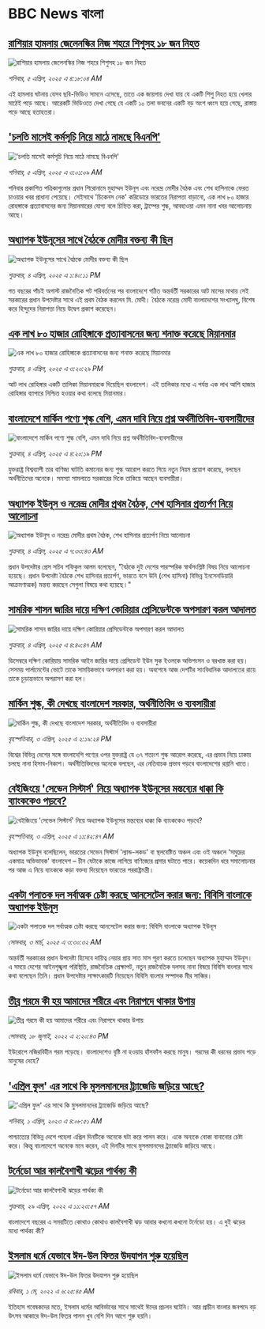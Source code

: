 # BBC News বাংলা## [রাশিয়ার হামলায় জেলেনস্কির নিজ শহরে শিশুসহ ১৮ জন নিহত](https://www.bbc.com/bengali/articles/cpwz2p720z0o?at_campaign=githubrss)![রাশিয়ার হামলায় জেলেনস্কির নিজ শহরে শিশুসহ ১৮ জন নিহত](https://ichef.bbci.co.uk/ace/standard/240/cpsprodpb/f9aa/live/6a3a4030-11c4-11f0-ba12-8d27eb561761.jpg)_শনিবার, ৫ এপ্রিল, ২০২৫ এ ৪:১৮:০৪ AM_এই হামলায় ঘটনায় যেসব ছবি-ভিডিও সামনে এসেছে, তাতে এক জায়গায় দেখা যায় যে একটি শিশু নিহত হয়ে খেলার মাঠেই পড়ে আছে। আরেকটি ভিডিওতে দেখা গেছে যে একটি ১০ তলা ভবনের একটি বড় অংশ ধ্বংস হয়ে গেছে, রাস্তায় পড়ে আছে হতাহতরা।## ['চলতি মাসেই কর্মসূচি নিয়ে মাঠে নামছে বিএনপি'](https://www.bbc.com/bengali/articles/c99px57gy2no?at_campaign=githubrss)!['চলতি মাসেই কর্মসূচি নিয়ে মাঠে নামছে বিএনপি'](https://ichef.bbci.co.uk/ace/standard/240/cpsprodpb/8d79/live/cfb6a0c0-11c4-11f0-ba12-8d27eb561761.jpg)_শনিবার, ৫ এপ্রিল, ২০২৫ এ ৩:০১:০৯ AM_শনিবার প্রকাশিত পত্রিকাগুলোর প্রধান শিরোনামে মুহাম্মদ ইউনূস এবং নরেন্দ্র মোদীর বৈঠক এবং শেখ হাসিনাকে ফেরত চাওয়ার খবর প্রাধান্য পেয়েছে। সেইসাথে  'চিকেনস নেক' করিডোরে ভারতের নিরাপত্তা বাড়ানো, এক লাখ ৮০ হাজার রোহঙ্গাকে প্রত্যাবাসনের জন্য মিয়ানমারের যোগ্য বলে চিহ্নিত করা, ট্রাম্পের শুল্ক, আবহাওয়া এমন নানা খবর আলোচনায় আছে।## [অধ্যাপক ইউনূসের সাথে বৈঠকে মোদীর বক্তব্য কী ছিল](https://www.bbc.com/bengali/articles/ce82nz7nk1lo?at_campaign=githubrss)![অধ্যাপক ইউনূসের সাথে বৈঠকে মোদীর বক্তব্য কী ছিল](https://ichef.bbci.co.uk/ace/standard/240/cpsprodpb/375d/live/be2f35b0-1156-11f0-9c64-93da9e1b4cb6.jpg)_শুক্রবার, ৪ এপ্রিল, ২০২৫ এ ১:৪০:১১ PM_গত বছরের পাঁচই অগাস্ট রাজনৈতিক পট পরিবর্তনের পর বাংলাদেশে গঠিত অন্তর্বর্তী সরকারের আট মাসের মাথায় সেই সরকারের প্রধান উপদেষ্টার সাথে এই প্রথম বৈঠক করলেন মি. মোদী। বৈঠকে নরেন্দ্র মোদী বাংলাদেশের সংখ্যালঘু, বিশেষ করে হিন্দুদের নিরাপত্তা নিয়ে উদ্বেগ প্রকাশ করেছেন।## [ এক লাখ ৮০ হাজার রোহিঙ্গাকে প্রত্যাবাসনের জন্য শনাক্ত করেছে মিয়ানমার](https://www.bbc.com/bengali/articles/cdxg95y9709o?at_campaign=githubrss)![ এক লাখ ৮০ হাজার রোহিঙ্গাকে প্রত্যাবাসনের জন্য শনাক্ত করেছে মিয়ানমার](https://ichef.bbci.co.uk/ace/standard/240/cpsprodpb/e008/live/8697ea30-1164-11f0-ba60-99b08c2860b3.jpg)_শুক্রবার, ৪ এপ্রিল, ২০২৫ এ ৩:২০:২৯ PM_আট লাখ রোহিঙ্গার একটি তালিকা মিয়ানমারকে দিয়েছিল বাংলাদেশ। এই তালিকার মধ্যে এ পর্যন্ত এক লাখ আশি হাজার রোহিঙ্গার ব্যাপারে নিশ্চিত হওয়ার কথা বলেছে মিয়ানমার।## [বাংলাদেশে মার্কিন পণ্যে শুল্ক বেশি, এমন দাবি নিয়ে প্রশ্ন অর্থনীতিবিদ-ব্যবসায়ীদের ](https://www.bbc.com/bengali/articles/cy0x9907dnko?at_campaign=githubrss)![বাংলাদেশে মার্কিন পণ্যে শুল্ক বেশি, এমন দাবি নিয়ে প্রশ্ন অর্থনীতিবিদ-ব্যবসায়ীদের ](https://ichef.bbci.co.uk/ace/standard/240/cpsprodpb/1d0b/live/1baaf950-1124-11f0-b9d8-bd74da7b5dce.jpg)_শুক্রবার, ৪ এপ্রিল, ২০২৫ এ ৪:২০:১৯ PM_যুক্তরাষ্ট্র বিশ্বব্যাপী তার বাণিজ্য ঘাটতি কমানোর জন্য শুল্ক আরোপ করতে গিয়ে নতুন নিয়ম প্রয়োগ করেছে, বলছেন অর্থনীতিদের অনেকে।  সমস্যা সামলাতে সরকারের দিকে তাকিয়ে আছেন ব্যবসায়ীরা।## [অধ্যাপক ইউনূস ও নরেন্দ্র মোদীর প্রথম বৈঠক, শেখ হাসিনার প্রত্যর্পণ  নিয়ে আলোচনা](https://www.bbc.com/bengali/articles/cdrg0xg748zo?at_campaign=githubrss)![অধ্যাপক ইউনূস ও নরেন্দ্র মোদীর প্রথম বৈঠক, শেখ হাসিনার প্রত্যর্পণ  নিয়ে আলোচনা](https://ichef.bbci.co.uk/ace/standard/240/cpsprodpb/d643/live/ac39d6b0-1121-11f0-b9d8-bd74da7b5dce.jpg)_শুক্রবার, ৪ এপ্রিল, ২০২৫ এ ৭:৩৩:৪৩ AM_প্রধান উপদেষ্টার প্রেস সচিব শফিকুল আলম বলেছেন, "বৈঠকে দুই দেশের পারস্পরিক স্বার্থসংশ্লিষ্ট বিষয় নিয়ে আলোচনা হয়েছে। প্রধান উপদেষ্টা বৈঠকে শেখ হাসিনার প্রত্যর্পণ, ভারতে বসে উনি (শেখ হাসিনা) বিভিন্ন ইনসেনডিয়ারি আক্রমণাত্মক) মন্তব্য করছেন সেগুলা বিষয়ে কথা হয়েছে।"## [সামরিক শাসন জারির দায়ে দক্ষিণ কোরিয়ার প্রেসিডেন্টকে অপসারণ করল আদালত](https://www.bbc.com/bengali/articles/cn91gx4ene0o?at_campaign=githubrss)![সামরিক শাসন জারির দায়ে দক্ষিণ কোরিয়ার প্রেসিডেন্টকে অপসারণ করল আদালত](https://ichef.bbci.co.uk/ace/standard/240/cpsprodpb/3dc6/live/e255caa0-1104-11f0-b234-07dc7691c360.jpg)_শুক্রবার, ৪ এপ্রিল, ২০২৫ এ ৪:৪০:৪৭ AM_ডিসেম্বরে দক্ষিণ কোরিয়ায় সামরিক আইন জারির দায়ে প্রেসিডেন্ট ইউন সুক ইওলকে অভিশংসন ও বরখাস্ত করা হয়। সেসময় পার্লামেন্টের ভোটে তাকে সাময়িকভাবে অপসারণ করা হয়। অবশেষে আজ দেশটির সাংবিধানিক আদালতের রায়ে তাকে চূড়ান্তভাবে অপরাসণ করা হল।## [মার্কিন শুল্ক, কী দেখছে বাংলাদেশ সরকার, অর্থনীতিবিদ ও ব্যবসায়ীরা  ](https://www.bbc.com/bengali/articles/cq80v4nk7llo?at_campaign=githubrss)![মার্কিন শুল্ক, কী দেখছে বাংলাদেশ সরকার, অর্থনীতিবিদ ও ব্যবসায়ীরা  ](https://ichef.bbci.co.uk/ace/standard/240/cpsprodpb/f644/live/f3f0b830-1076-11f0-b234-07dc7691c360.png)_বৃহস্পতিবার, ৩ এপ্রিল, ২০২৫ এ ২:১৯:২৪ PM_বিশ্বের বিভিন্ন দেশের সঙ্গে বাংলাদেশি পণ্যের ওপর যুক্তরাষ্ট্র যে ৩৭ শতাংশ শুল্ক আরোপ করেছে, এর প্রভাব নিয়ে ঢাকায় চলছে নানা হিসাব-নিকাশ।  অর্থনীতিবিদদের অনেকে বলছেন, এর নেতিবাচক প্রভাব পড়বে বাংলাদেশের রপ্তানি খাতে।## [বেইজিংয়ে 'সেভেন সিস্টার্স' নিয়ে অধ্যাপক ইউনূসের মন্তব্যের ধাক্কা কি ব্যাংককেও পড়বে?](https://www.bbc.com/bengali/articles/cg41lpkz69zo?at_campaign=githubrss)![বেইজিংয়ে 'সেভেন সিস্টার্স' নিয়ে অধ্যাপক ইউনূসের মন্তব্যের ধাক্কা কি ব্যাংককেও পড়বে?](https://ichef.bbci.co.uk/ace/standard/240/cpsprodpb/ee54/live/9130ca70-1074-11f0-ab54-518aaf61f940.jpg)_বৃহস্পতিবার, ৩ এপ্রিল, ২০২৫ এ ১১:৪২:৪৭ AM_অধ্যাপক ইউনূস বলেছিলেন, ভারতের সেভেন সিস্টার্স 'ল্যান্ড-লকড' বা স্থলবেষ্টিত অঞ্চল এবং ওই অঞ্চলে 'সমুদ্রের একমাত্র অভিভাবক' বাংলাদেশ – চীন যেটাকে কাজে লাগিয়ে বাণিজ্যের প্রসার ঘটাতে পারে। কয়েকদিন ধরে সমালোচনার পর আজ এ নিয়ে ব্যাংককে কড়া বক্তব্য দিয়েছেন ভারতের পররাষ্ট্রমন্ত্রী।## [একটা পলাতক দল সর্বাত্মক চেষ্টা করছে আনসেটেল করার জন্য:  বিবিসি বাংলাকে অধ্যাপক ইউনূস ](https://www.bbc.com/bengali/articles/cn4yy9gr8dlo?at_campaign=githubrss)![একটা পলাতক দল সর্বাত্মক চেষ্টা করছে আনসেটেল করার জন্য:  বিবিসি বাংলাকে অধ্যাপক ইউনূস ](https://ichef.bbci.co.uk/ace/standard/240/cpsprodpb/62c1/live/00c95a20-f5bb-11ef-896e-d7e7fb1719a4.jpg)_সোমবার, ৩ মার্চ, ২০২৫ এ ৩:৩০:৩২ AM_অন্তর্বর্তী সরকারের প্রধান উপদেষ্টা হিসেবে দায়িত্ব নেয়ার প্রায় সাত মাস পূরণ করতে চলেছেন অধ্যাপক মুহাম্মদ ইউনূস। এ সময়ে দেশের আইনশৃঙ্খলা পরিস্থিতি, রাজনৈতিক প্রেক্ষাপট, নতুন রাজনৈতিক দলসহ নানা বিষয়ে বিবিসি বাংলার সাথে কথা বলেছেন তিনি। প্রধান উপদেষ্টার সাক্ষাৎকারটি নিয়েছেন বিবিসি বাংলার সম্পাদক মীর সাব্বির।## [তীব্র গরমে কী হয় আমাদের শরীরে এবং নিরাপদে থাকার উপায়](https://www.bbc.com/bengali/news-62208331?at_campaign=githubrss)![তীব্র গরমে কী হয় আমাদের শরীরে এবং নিরাপদে থাকার উপায়](https://ichef.bbci.co.uk/ace/standard/240/cpsprodpb/14645/production/_125952538_gettyimages-153792684.jpg)_সোমবার, ১৮ জুলাই, ২০২২ এ ২:২০:৪৩ PM_ইউরোপে নজিরবিহীন গরম পড়েছে। বাংলাদেশেও বৃষ্টি না হওয়ায় হাঁসফাঁস করছে মানুষ। গরমের কী ধরনের প্রভাব পড়ে মানুষের দেহে?## ['এপ্রিল ফুল' এর সাথে কি মুসলমানদের ট্র্যাজেডি জড়িয়ে আছে?  ](https://www.bbc.com/bengali/articles/cnkww54l7exo?at_campaign=githubrss)!['এপ্রিল ফুল' এর সাথে কি মুসলমানদের ট্র্যাজেডি জড়িয়ে আছে?  ](https://ichef.bbci.co.uk/ace/standard/240/cpsprodpb/f687/live/e72f05e0-cf08-11ed-9409-835cbeefce09.jpg)_শনিবার, ১ এপ্রিল, ২০২৩ এ ৪:০৮:৫১ AM_পাশ্চাত্যের বিভিন্ন দেশে পহেলা এপ্রিল দিনটিকে অনেকে ঘটা করে পালন করে। একে অন্যকে বোকা বানানোর চেষ্টা করে। কিন্তু বাংলাদেশে অনেকে মনে করেন, এই দিনটির সাথে মুসলমানদের ট্র্যাজেডি জড়িয়ে আছে।## [টর্নেডো আর কালবৈশাখী ঝড়ের পার্থক্য কী](https://www.bbc.com/bengali/news-61267622?at_campaign=githubrss)![টর্নেডো আর কালবৈশাখী ঝড়ের পার্থক্য কী](https://ichef.bbci.co.uk/ace/standard/240/cpsprodpb/DB15/production/_124358065_gettyimages-1240264532.jpg)_শুক্রবার, ২৯ এপ্রিল, ২০২২ এ ১১:২৩:৫৭ AM_বাংলাদেশে বছরের এ সময়টিতে কোথাও কোথাও কালবৈশাখী ঝড় আবার কখনো কখনো টর্নেডো হয়। এ দুই ঝড়ের মধ্যে পার্থক্য কী?## [ইসলাম ধর্মে যেভাবে ঈদ-উল ফিতর উদযাপন শুরু হয়েছিল](https://www.bbc.com/bengali/news-61241607?at_campaign=githubrss)![ইসলাম ধর্মে যেভাবে ঈদ-উল ফিতর উদযাপন শুরু হয়েছিল](https://ichef.bbci.co.uk/ace/standard/240/cpsprodpb/174B6/production/_124341459_gettyimages-520955730.jpg)_রবিবার, ১ মে, ২০২২ এ ৬:২৫:৪৫ AM_ইতিহাস গবেষকদের মতে, ইসলাম ধর্মের আবির্ভাবের সাথে সাথেই ঈদের প্রচলন ঘটেনি। আর প্রাচীন বাংলার জনপদে বড় উৎসব আকারে ঈদ-উল ফিতর পালন খুব বেশি দিন আগে শুরু হয়নি।
